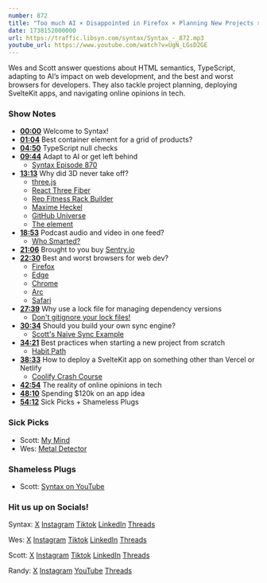 ```yaml
---
number: 872
title: "Too much AI × Disappointed in Firefox × Planning New Projects × Hard Truths"
date: 1738152000000
url: https://traffic.libsyn.com/syntax/Syntax_-_872.mp3
youtube_url: https://www.youtube.com/watch?v=UgN_LGsD2GE
---
```


Wes and Scott answer questions about HTML semantics, TypeScript, adapting to AI’s impact on web development, and the best and worst browsers for developers. They also tackle project planning, deploying SvelteKit apps, and navigating online opinions in tech.

### Show Notes

* **[00:00](#t=00:00)** Welcome to Syntax!
* **[01:04](#t=01:04)** Best container element for a grid of products?
* **[04:50](#t=04:50)** TypeScript null checks
* **[09:44](#t=09:44)** Adapt to AI or get left behind
  * [Syntax Episode 870](https://syntax.fm/show/870/windsurf-forked-vs-code-to-compete-with-cursor-talking-the-future-of-ai-coding)
* **[13:13](#t=13:13)** Why did 3D never take off?
  * [three.js](https://threejs.org/)
  * [React Three Fiber](https://r3f.docs.pmnd.rs/)
  * [Rep Fitness Rack Builder](https://ca.repfitness.com/products/ares-2-0-builder)
  * [Maxime Heckel](https://maximeheckel.com/)
  * [GitHub Universe](https://githubuniverse.com/)
  * [The <model> element](https://immersive-web.github.io/model-element/)
* **[18:53](#t=18:53)** Podcast audio and video in one feed?
  * [Who Smarted?](https://whosmarted.com/)
* **[21:06](#t=21:06)** Brought to you buy [Sentry.io](https://sentry.io)
* **[22:30](#t=22:30)** Best and worst browsers for web dev?
  * [Firefox](https://www.mozilla.org/en-US/firefox)
  * [Edge](https://www.microsoft.com/en-us/edge)
  * [Chrome](https://www.google.com/chrome)
  * [Arc](https://arc.net/)
  * [Safari](https://www.apple.com/safari)
* **[27:39](#t=27:39)** Why use a lock file for managing dependency versions
  * [Don't gitignore your lock files!](https://www.youtube.com/watch?v=eZ0IHGhgIGg)
* **[30:34](#t=30:34)** Should you build your own sync engine?
  * [Scott's Naive Sync Example](https://github.com/stolinski/the-break)
* **[34:21](#t=34:21)** Best practices when starting a new project from scratch
  * [Habit Path](https://habitpath.io/)
* **[38:33](#t=38:33)** How to deploy a SvelteKit app on something other than Vercel or Netlify
  * [Coolify Crash Course](https://www.youtube.com/watch?v=taJlPG82Ucw)
* **[42:54](#t=42:54)** The reality of online opinions in tech
* **[48:10](#t=48:10)** Spending $120k on an app idea
* **[54:12](#t=54:12)** Sick Picks + Shameless Plugs

### Sick Picks

- Scott: [My Mind](https://mymind.com/)
- Wes: [Metal Detector](https://amzn.to/4h8Rnid)

### Shameless Plugs

- Scott: [Syntax on YouTube](https://www.youtube.com/@syntaxfm)

### Hit us up on Socials!

Syntax: [X](https://twitter.com/syntaxfm) [Instagram](https://www.instagram.com/syntax_fm/) [Tiktok](https://www.tiktok.com/@syntaxfm) [LinkedIn](https://www.linkedin.com/company/96077407/admin/feed/posts/) [Threads](https://www.threads.net/@syntax_fm)

Wes: [X](https://twitter.com/wesbos) [Instagram](https://www.instagram.com/wesbos/) [Tiktok](https://www.tiktok.com/@wesbos) [LinkedIn](https://www.linkedin.com/in/wesbos/) [Threads](https://www.threads.net/@wesbos)

Scott: [X](https://twitter.com/stolinski) [Instagram](https://www.instagram.com/stolinski/) [Tiktok](https://www.tiktok.com/@stolinski) [LinkedIn](https://www.linkedin.com/in/stolinski/) [Threads](https://www.threads.net/@stolinski)

Randy: [X](https://twitter.com/randyrektor) [Instagram](https://www.instagram.com/randyrektor/) [YouTube](https://www.youtube.com/@randyrektor) [Threads](https://www.threads.net/@randyrektor)